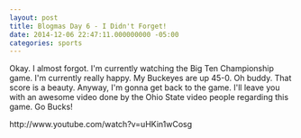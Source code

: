```yaml
---
layout: post
title: Blogmas Day 6 - I Didn't Forget!
date: 2014-12-06 22:47:11.000000000 -05:00
categories: sports
---
```

<p>Okay. I almost forgot. I'm currently watching the Big Ten Championship game. I'm currently really happy. My Buckeyes are up 45-0. Oh buddy. That score is a beauty. Anyway, I'm gonna get back to the game. I'll leave you with an awesome video done by the Ohio State video people regarding this game. Go Bucks!</p>
<p>http://www.youtube.com/watch?v=uHKin1wCosg</p>
